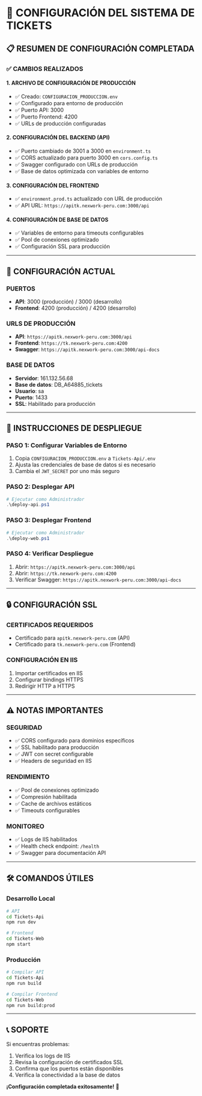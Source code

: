 # 🚀 CONFIGURACIÓN DEL SISTEMA DE TICKETS

## 📋 RESUMEN DE CONFIGURACIÓN COMPLETADA

### ✅ **CAMBIOS REALIZADOS**

#### 1. **ARCHIVO DE CONFIGURACIÓN DE PRODUCCIÓN**
- ✅ Creado: `CONFIGURACION_PRODUCCION.env`
- ✅ Configurado para entorno de producción
- ✅ Puerto API: 3000
- ✅ Puerto Frontend: 4200
- ✅ URLs de producción configuradas

#### 2. **CONFIGURACIÓN DEL BACKEND (API)**
- ✅ Puerto cambiado de 3001 a 3000 en `environment.ts`
- ✅ CORS actualizado para puerto 3000 en `cors.config.ts`
- ✅ Swagger configurado con URLs de producción
- ✅ Base de datos optimizada con variables de entorno

#### 3. **CONFIGURACIÓN DEL FRONTEND**
- ✅ `environment.prod.ts` actualizado con URL de producción
- ✅ API URL: `https://apitk.nexwork-peru.com:3000/api`

#### 4. **CONFIGURACIÓN DE BASE DE DATOS**
- ✅ Variables de entorno para timeouts configurables
- ✅ Pool de conexiones optimizado
- ✅ Configuración SSL para producción

---

## 🔧 **CONFIGURACIÓN ACTUAL**

### **PUERTOS**
- **API**: 3000 (producción) / 3000 (desarrollo)
- **Frontend**: 4200 (producción) / 4200 (desarrollo)

### **URLS DE PRODUCCIÓN**
- **API**: `https://apitk.nexwork-peru.com:3000/api`
- **Frontend**: `https://tk.nexwork-peru.com:4200`
- **Swagger**: `https://apitk.nexwork-peru.com:3000/api-docs`

### **BASE DE DATOS**
- **Servidor**: 161.132.56.68
- **Base de datos**: DB_A64885_tickets
- **Usuario**: sa
- **Puerto**: 1433
- **SSL**: Habilitado para producción

---

## 🚀 **INSTRUCCIONES DE DESPLIEGUE**

### **PASO 1: Configurar Variables de Entorno**
1. Copia `CONFIGURACION_PRODUCCION.env` a `Tickets-Api/.env`
2. Ajusta las credenciales de base de datos si es necesario
3. Cambia el `JWT_SECRET` por uno más seguro

### **PASO 2: Desplegar API**
```powershell
# Ejecutar como Administrador
.\deploy-api.ps1
```

### **PASO 3: Desplegar Frontend**
```powershell
# Ejecutar como Administrador
.\deploy-web.ps1
```

### **PASO 4: Verificar Despliegue**
1. Abrir: `https://apitk.nexwork-peru.com:3000/api`
2. Abrir: `https://tk.nexwork-peru.com:4200`
3. Verificar Swagger: `https://apitk.nexwork-peru.com:3000/api-docs`

---

## 🔒 **CONFIGURACIÓN SSL**

### **CERTIFICADOS REQUERIDOS**
- Certificado para `apitk.nexwork-peru.com` (API)
- Certificado para `tk.nexwork-peru.com` (Frontend)

### **CONFIGURACIÓN EN IIS**
1. Importar certificados en IIS
2. Configurar bindings HTTPS
3. Redirigir HTTP a HTTPS

---

## ⚠️ **NOTAS IMPORTANTES**

### **SEGURIDAD**
- ✅ CORS configurado para dominios específicos
- ✅ SSL habilitado para producción
- ✅ JWT con secret configurable
- ✅ Headers de seguridad en IIS

### **RENDIMIENTO**
- ✅ Pool de conexiones optimizado
- ✅ Compresión habilitada
- ✅ Cache de archivos estáticos
- ✅ Timeouts configurables

### **MONITOREO**
- ✅ Logs de IIS habilitados
- ✅ Health check endpoint: `/health`
- ✅ Swagger para documentación API

---

## 🛠️ **COMANDOS ÚTILES**

### **Desarrollo Local**
```bash
# API
cd Tickets-Api
npm run dev

# Frontend
cd Tickets-Web
npm start
```

### **Producción**
```bash
# Compilar API
cd Tickets-Api
npm run build

# Compilar Frontend
cd Tickets-Web
npm run build:prod
```

---

## 📞 **SOPORTE**

Si encuentras problemas:
1. Verifica los logs de IIS
2. Revisa la configuración de certificados SSL
3. Confirma que los puertos están disponibles
4. Verifica la conectividad a la base de datos

**¡Configuración completada exitosamente!** 🎉
